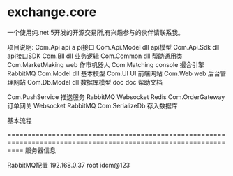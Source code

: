 # exchange.core
一个使用纯.net 5开发的开源交易所,有兴趣参与的伙伴请联系我。

项目说明:
Com.Api                 api     a   pi接口
Com.Api.Model           dll         api模型
Com.Api.Sdk             dll         api接口SDK
Com.Bll                 dll         业务逻辑
Com.Common              dll         帮助通用类
Com.MarketMaking        web         作市机器人
Com.Matching            console     撮合引擎    RabbitMQ
Com.Model               dll         基本模型
Com.UI                  UI          前端网站
Com.Web                 web         后台管理网站
Com.Db.Model            dll         数据库模型
doc                     doc         帮助文档


Com.PushService         推送服务    RabbitMQ Websocket Redis
Com.OrderGateway        订单网关    Websocket RabbitMQ
Com.SerializeDb         存入数据库



基本流程




================================================================================================================
服务器信息

RabbitMQ配置
192.168.0.37
root
idcm@123


